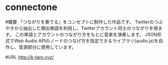 # connectone

#概要
「つながりを奏でる」をコンセプトに制作した作品です。
Twitterのつぶやきから抽出した頻出単語を利用し、Twitterアカウント同士のつながりを得ます。
この単語とアカウントのつながり方をもとに音楽を演奏します。
JSON形式でWeb Audio APIのノードのつなげ方を指定できるライブラリ(audio.js)を自作し、音源部分に使用しています。

#URL
http://k-taro.xyz/

